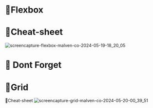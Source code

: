 # 📌Flexbox
# 🦝Cheat-sheet
![screencapture-flexbox-malven-co-2024-05-19-18_20_05](https://github.com/hyper-ayoub/alx-frontend-for-fun/assets/133155846/31ccb0a6-5654-40fc-bd73-c0883cf89baf)

#  📣 Dont Forget 
# 📌Grid
🦝Cheat-sheet
![screencapture-grid-malven-co-2024-05-20-00_39_51](https://github.com/hyper-ayoub/alx-frontend-for-fun/assets/133155846/a9be63de-075f-4ba3-8997-73ae191e25b0)

